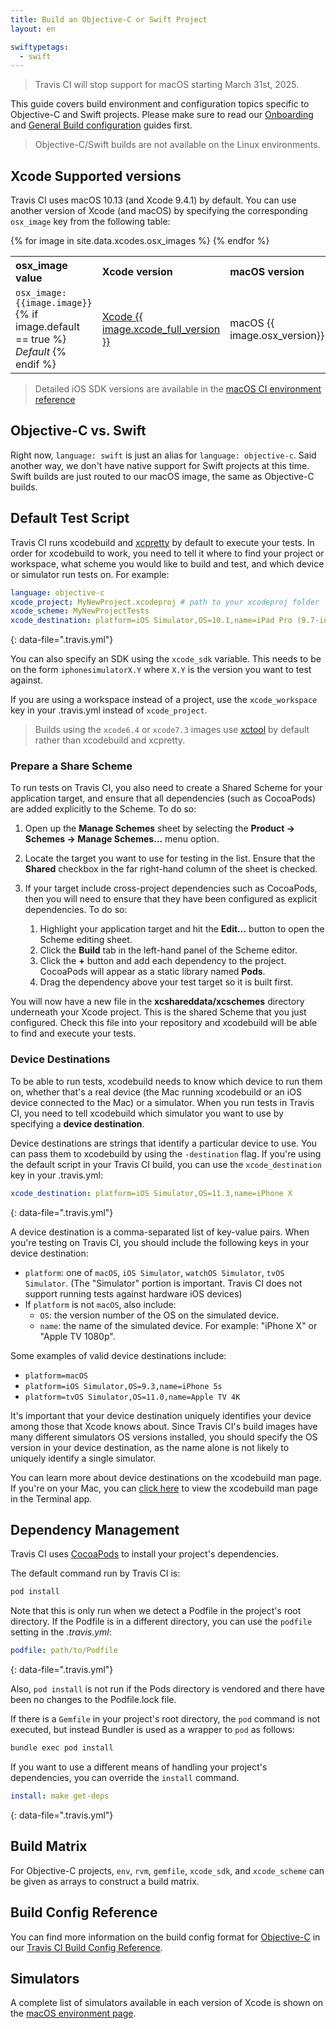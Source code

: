 ```yaml
---
title: Build an Objective-C or Swift Project
layout: en

swiftypetags:
  - swift
---
```


<blockquote class="beta">
  <p>
    Travis CI will stop support for macOS starting March 31st, 2025.
  </p>
</blockquote>

This guide covers build environment and configuration topics specific to
Objective-C and Swift projects. Please make sure to read our [Onboarding](/user/onboarding/) and [General Build
configuration](/user/customizing-the-build/) guides first.

> Objective-C/Swift builds are not available on the Linux environments.

## Xcode Supported versions

Travis CI uses macOS 10.13 (and Xcode 9.4.1) by default. You can use another
version of Xcode (and macOS) by specifying the corresponding `osx_image` key from
the following table:

<table>

<tr align="left"><th>osx_image value</th><th>Xcode version</th><th>macOS version</th></tr>
{% for image in site.data.xcodes.osx_images %}
<tr>
  <td><code>osx_image: {{image.image}}</code>{% if image.default == true %}  <em>Default</em> {% endif %}</td>
  <td><a href="/user/reference/osx/#xcode-{{image.xcode | downcase | remove:'.' | remove: '-'}}">Xcode {{ image.xcode_full_version }}</a></td>
  <td>macOS {{ image.osx_version}}
  </td></tr>
{% endfor %}
</table>

> Detailed iOS SDK versions are available in the [macOS CI environment
> reference](/user/reference/osx/#xcode-version)

## Objective-C vs. Swift

Right now, `language: swift` is just an alias for `language: objective-c`. Said another way, we don't have native support for Swift projects at this time. Swift builds are just routed to our macOS image, the same as Objective-C builds.

## Default Test Script

Travis CI runs xcodebuild and [xcpretty](https://github.com/supermarin/xcpretty) by default to
execute your tests. In order for xcodebuild to work, you need to tell it where to
find your project or workspace, what scheme you would like to build and test, and which
device or simulator run tests on. For example:

```yaml
language: objective-c
xcode_project: MyNewProject.xcodeproj # path to your xcodeproj folder
xcode_scheme: MyNewProjectTests
xcode_destination: platform=iOS Simulator,OS=10.1,name=iPad Pro (9.7-inch)
```
{: data-file=".travis.yml"}

You can also specify an SDK using the `xcode_sdk` variable. This needs to be on
the form `iphonesimulatorX.Y` where `X.Y` is the version you want to test
against.

If you are using a workspace instead of a project, use the `xcode_workspace`
key in your .travis.yml instead of `xcode_project`.

> Builds using the `xcode6.4` or `xcode7.3` images use
> [xctool](https://github.com/facebook/xctool) by default rather
> than xcodebuild and xcpretty.

### Prepare a Share Scheme

To run tests on Travis CI, you also need to create a Shared
Scheme for your application target, and ensure that all dependencies (such as
CocoaPods) are added explicitly to the Scheme. To do so:

1. Open up the **Manage Schemes** sheet by selecting the **Product → Schemes →
   Manage Schemes…** menu option.
2. Locate the target you want to use for testing in the list. Ensure that the
   **Shared** checkbox in the far right-hand column of the sheet is checked.
3. If your target include cross-project dependencies such as CocoaPods, then
   you will need to ensure that they have been configured as explicit
   dependencies. To do so:

   1. Highlight your application target and hit the **Edit…** button to
      open the Scheme editing sheet.
   2. Click the **Build** tab in the left-hand panel of the Scheme editor.
   3. Click the **+** button and add each dependency to the project.
      CocoaPods will appear as a static library named **Pods**.
   4. Drag the dependency above your test target so it is built first.

You will now have a new file in the **xcshareddata/xcschemes** directory
underneath your Xcode project. This is the shared Scheme that you just
configured. Check this file into your repository and xcodebuild will be able to
find and execute your tests.

### Device Destinations

To be able to run tests, xcodebuild needs to know which device to run them on, whether
that's a real device (the Mac running xcodebuild or an iOS device connected to the Mac)
or a simulator. When you run tests in Travis CI, you need to tell xcodebuild which
simulator you want to use by specifying a **device destination**.

Device destinations are strings that identify a particular device to use. You can pass
them to xcodebuild by using the `-destination` flag. If you're using the default script
in your Travis CI build, you can use the `xcode_destination` key in your .travis.yml:

```yaml
xcode_destination: platform=iOS Simulator,OS=11.3,name=iPhone X
```
{: data-file=".travis.yml"}

A device destination is a comma-separated list of key-value pairs. When you're testing
on Travis CI, you should include the following keys in your device destination:

- `platform`: one of `macOS`, `iOS Simulator`, `watchOS Simulator`, `tvOS Simulator`.
  (The "Simulator" portion is important. Travis CI does not support running tests against
  hardware iOS devices)
- If `platform` is not `macOS`, also include:
  - `OS`: the version number of the OS on the simulated device.
  - `name`: the name of the simulated device. For example: "iPhone X" or "Apple TV 1080p".

Some examples of valid device destinations include:

- `platform=macOS`
- `platform=iOS Simulator,OS=9.3,name=iPhone 5s`
- `platform=tvOS Simulator,OS=11.0,name=Apple TV 4K`

It's important that your device destination uniquely identifies your device among those
that Xcode knows about. Since Travis CI's build images have many different simulators
OS versions installed, you should specify the OS version in your device destination, as
the name alone is not likely to uniquely identify a single simulator.

You can learn more about device destinations on the xcodebuild man page. If you're on your
Mac, you can [click here](x-man-page://xcodebuild) to view the xcodebuild man page in the
Terminal app.

## Dependency Management

Travis CI uses [CocoaPods](http://cocoapods.org/) to install your project's
dependencies.

The default command run by Travis CI is:

```bash
pod install
```

Note that this is only run when we detect a Podfile in the project's root
directory. If the Podfile is in a different directory, you can use the `podfile`
setting in the *.travis.yml*:

```yaml
podfile: path/to/Podfile
```
{: data-file=".travis.yml"}

Also, `pod install` is not run if the Pods directory is vendored and there have
been no changes to the Podfile.lock file.

If there is a `Gemfile` in your project's root directory, the `pod` command is
not executed, but instead Bundler is used as a wrapper to `pod` as follows:

```bash
bundle exec pod install
```

If you want to use a different means of handling your project's dependencies,
you can override the `install` command.

```yaml
install: make get-deps
```
{: data-file=".travis.yml"}

## Build Matrix

For Objective-C projects, `env`, `rvm`, `gemfile`, `xcode_sdk`, and
`xcode_scheme` can be given as arrays to construct a build matrix.

## Build Config Reference

You can find more information on the build config format for [Objective-C](https://config.travis-ci.com/ref/language/objective-c) in our [Travis CI Build Config Reference](https://config.travis-ci.com/).

## Simulators

A complete list of simulators available in each version of Xcode is shown on the [macOS environment page](/user/reference/osx/#xcode-version).
